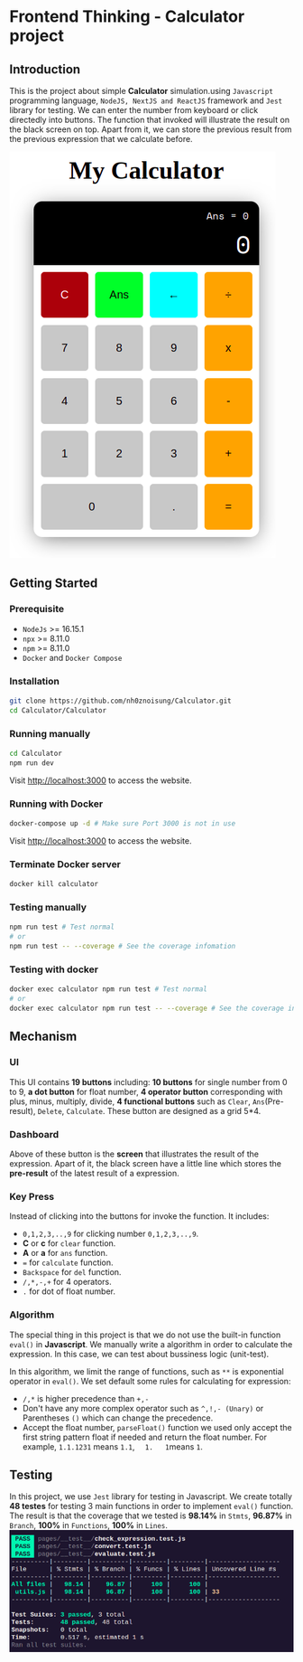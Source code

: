 # Frontend Thinking - Calculator project    
## Introduction
This is the project about simple **Calculator** simulation.using `Javascript` programming language, `NodeJS, NextJS and ReactJS` framework and `Jest` library for testing. We can enter the number from keyboard or click directedly into buttons. The function that invoked will illustrate the result on the black screen on top. Apart from it, we can store the previous result from the previous expression that we calculate before.

![](media/demo.png)  

## Getting Started
### Prerequisite
+ `NodeJs` >= 16.15.1
+ `npx` >= 8.11.0
+ `npm` >= 8.11.0
+ `Docker` and `Docker Compose`
### Installation
```bash
git clone https://github.com/nh0znoisung/Calculator.git
cd Calculator/Calculator
```

### Running manually
```bash
cd Calculator
npm run dev
```
Visit [http://localhost:3000](http://localhost:3000)  to access the website.

### Running with Docker
```bash
docker-compose up -d # Make sure Port 3000 is not in use
```
Visit [http://localhost:3000](http://localhost:3000)  to access the website.

### Terminate Docker server
```bash
docker kill calculator
```

### Testing manually
```bash
npm run test # Test normal
# or
npm run test -- --coverage # See the coverage infomation
```

### Testing with docker
```bash
docker exec calculator npm run test # Test normal
# or
docker exec calculator npm run test -- --coverage # See the coverage infomation
```
<!-- 
### Deploying on VPS
Due to this source code have been deployed on `VPS` using `Docker`. We can visit web page at [http://tuanqm.duckdns.org:3000/](http://tuanqm.duckdns.org:3000/). -->

## Mechanism
### UI
This UI contains **19 buttons** including: **10 buttons** for single number from 0 to 9, **a dot button** for float number, **4 operator button** corresponding with plus, minus, multiply, divide, **4 functional buttons** such as `Clear`, `Ans`(Pre-result), `Delete`, `Calculate`.
These button are designed as a grid 5*4.  

### Dashboard
Above of these button is the **screen** that illustrates the result of the expression. Apart of it, the black screen have a little line which stores the **pre-result** of the latest result of a expression.

### Key Press
Instead of clicking into the buttons for invoke the function. It includes:
+ `0,1,2,3,..,9` for clicking number `0,1,2,3,..,9`.
+ **C** or **c** for `clear` function.
+ **A** or **a** for `ans` function.
+ `=` for `calculate` function.
+ `Backspace` for `del` function.
+ `/,*,-,+` for 4 operators.  
+ `.` for dot of float number. 

### Algorithm
The special thing in this project is that we do not use the built-in function `eval()` in **Javascript**. We manually write a algorithm in order to calculate the expression. In this case, we can test about bussiness logic (unit-test).

In this algorithm, we limit the range of functions, such as `**` is exponential operator in `eval()`. We set default some rules for calculating for expression: 

- `/,*` is higher precedence than  `+,-`
- Don't have any more complex operator such as `^,!,- (Unary)` or Parentheses `()` which can change the precedence.
- Accept the float number, `parseFloat()` function we used only accept the first string pattern float if needed and return the float number. For example, `1.1.1231` means `1.1`, `  1.   1`means `1`.


## Testing
In this project, we use `Jest` library for testing in Javascript. We create totally **48 testes** for testing 3 main functions in order to implement `eval()` function. The result is that the coverage that we tested is **98.14%** in `Stmts`, **96.87%** in `Branch`, **100%** in `Functions`, **100%** in `Lines`. 
![](media/test.png)  